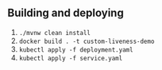 ## Building and deploying
1. `./mvnw clean install` 
2. `docker build . -t custom-liveness-demo`
3. `kubectl apply -f deployment.yaml`
4. `kubectl apply -f service.yaml`
